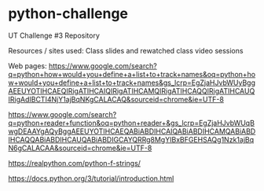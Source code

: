 # python-challenge
UT Challenge #3 Repository

Resources / sites used:
Class slides and rewatched class video sessions

Web pages:
https://www.google.com/search?q=python+how+would+you+define+a+list+to+track+names&oq=python+how+would+you+define+a+list+to+track+names&gs_lcrp=EgZjaHJvbWUyBggAEEUYOTIHCAEQIRigATIHCAIQIRigATIHCAMQIRigATIHCAQQIRigATIHCAUQIRigAdIBCTI4NjY1ajBqNKgCALACAQ&sourceid=chrome&ie=UTF-8


https://www.google.com/search?q=python+reader+function&oq=python+reader+&gs_lcrp=EgZjaHJvbWUqBwgDEAAYgAQyBggAEEUYOTIHCAEQABiABDIHCAIQABiABDIHCAMQABiABDIHCAQQABiABDIHCAUQABiABDIGCAYQRRg8MgYIBxBFGEHSAQg1Nzk1ajBqN6gCALACAA&sourceid=chrome&ie=UTF-8


https://realpython.com/python-f-strings/

https://docs.python.org/3/tutorial/introduction.html



